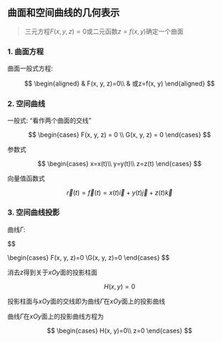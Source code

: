 ## 曲面和空间曲线的几何表示

> 三元方程$F(x,y,z)=0$或二元函数$z=f(x,y)$确定一个曲面

### 1. 曲面方程

曲面一般式方程:

$$
\begin{aligned}
	& F(x, y, z)=0\\
	& 或z=f(x, y)
\end{aligned}
$$

### 2. 空间曲线

一般式: <q>看作两个曲面的交线</q>

$$
\begin{cases}
	F(x, y, z) = 0 \\
	G(x, y, z) = 0
\end{cases}
$$

参数式

$$
\begin{cases}
	x=x(t)\\
	y=y(t)\\
	z=z(t)
\end{cases}
$$

向量值函数式

$$
\vec{r}(t)= \vec{f}(t) = x(t) \vec{i} + y(t) \vec{j} + z(t) \vec{k}
$$

### 3. 空间曲线投影

曲线$\Gamma$:

$$

\begin{cases}
	F(x, y, z)=0
	\\G(x, y, z)=0
\end{cases}
$$

消去z得到关于$xOy$面的投影柱面

$$
H(x, y)=0
$$

投影柱面与$xOy$面的交线即为曲线$\Gamma$在$xOy$面上的投影曲线

曲线$\Gamma$在$xOy$面上的投影曲线方程为

$$
\begin{cases}
	H(x, y)=0\\
	z=0
\end{cases}
$$
